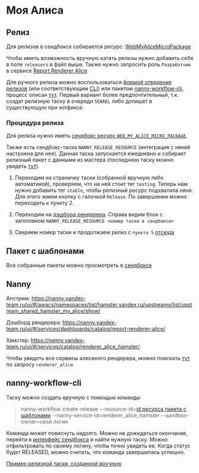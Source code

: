 # Моя Алиса

## Релиз

Для релизов в сендбоксе собирается ресурс: [WebMyAliceMicroPackage](https://a.yandex-team.ru/arc/trunk/arcadia/sandbox/projects/sandbox_ci/resources/generated.py?rev=7163640#L27)

Чтобы иметь возможность вручную катать релизы нужно добавить себя в поле `releasers` в файл выше. Также нужно запросить роль `Разработчик` в сервисе [Report Renderer Alice](https://abc.yandex-team.ru/services/reportrendereralice/)

Для ручного релиза можно воспользоваться [формой отведения релизов](https://forms.yandex-team.ru/surveys/50569/) (или соответствующим [CLI](https://github.yandex-team.ru/search-interfaces/infratest/tree/master/packages/release-monorepo-cli)) или пакетом [nanny-workflow-cli](https://github.yandex-team.ru/search-interfaces/ci/tree/master/packages/nanny-workflow-cli), процесс описан [тут](#nanny-workflow-cli). Первый вариант более предпочтительный, т.к. создат релизную таску в очереди `SEAREL` либо допишет в существующую при хотфиксе.


### Процедура релиза

Для релиза нужно иметь [сендбокс ресурс `WEB_MY_ALICE_MICRO_PACKAGE`](#пакет-с-шаблонами).

Также есть сендбокс-таска `NANNY_RELEASE_RESOURCE` (интеграция с няней настроена для нее). Данная таска запускается ежедневно и собирает релизный пакет с данными из мастера (последнюю таску можно увидеть [тут](https://sandbox.yandex-team.ru/tasks?children=true&type=NANNY_RELEASE_RESOURCE&tags=my-alice&limit=20&created=14_days)).

1. Переходим на страничку таски (собранной вручную либо автоматикой), проверяем, что на ней стоит тег `testing`. Теперь нам нужно добавить тег `stable`, чтобы релизный ресурс подхватила няня. Для этого жмем кнопку с галочкой `Release`. По завершении можно переходить к пункту 2.

2. Переходим на [дэшборд рендерера](https://nanny.yandex-team.ru/ui/#/services/dashboards/catalog/report-renderer-alice/). Справа видим блок с заголовком `NANNY_RELEASE_RESOURCE <номер таски в сендбоксе>`
3. Сверяем номер таски и продолжаем релиз с `пункта 5` [отсюда](https://wiki.yandex-team.ru/search-interfaces/infra/report-renderer/selfduty/#relizyvshared)

## Пакет с шаблонами

Все собранные пакеты можно просмотреть в [сендбоксе](https://sandbox.yandex-team.ru/resources?type=WEB_MY_ALICE_MICRO_PACKAGE&limit=20&created=14_days)

## Nanny

Апстрим: https://nanny.yandex-team.ru/ui/#/awacs/namespaces/list/hamster.yandex.ru/upstreams/list/upstream_shared_hamster_my_alice/show/

Дэшборд рендерера: https://nanny.yandex-team.ru/ui/#/services/dashboards/catalog/report-renderer-alice/

Хамстер: https://nanny.yandex-team.ru/ui/#/services/catalog/renderer_alice_hamster/

Чтобы увидеть все сервисы алисиного рендерера, можно поискать [тут](https://nanny.yandex-team.ru/ui/#/services/) по запросу `renderer_alice`

## nanny-workflow-cli

Таску можно создать вручную с помощью команды

> nanny-workflow create-release --resource-id=[id ресурса пакета с шаблонами](#пакет-с-шаблонами) --nanny-service-id=renderer_alice_hamster --sandbox-owner=свой логин

Команда может повиснуть надолго. Можно не дожидаться окончания, перейти в [интерфейс сендбокса](https://sandbox.yandex-team.ru/tasks?children=true&author=san4eyz&type=NANNY_RELEASE_RESOURCE&limit=20&created=14_days) и найти нужную таску. Можно отфильтровать по своему логину, чтобы точно увидеть ее. Когда статус будет RELEASED, можно считать, что команда завершилась успешно.

[Пример релизной таски, созданной вручную](https://sandbox.yandex-team.ru/task/761540015/view)
